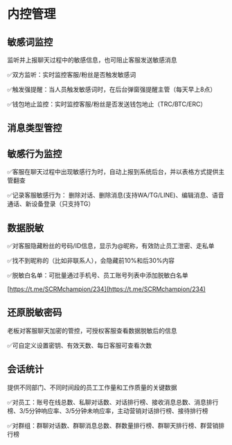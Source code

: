 # 内控管理

## 敏感词监控

监听并上报聊天过程中的敏感信息，也可阻止客服发送敏感消息

✅双方监听：实时监控客服/粉丝是否触发敏感词

✅触发强提醒：当人员触发敏感词时，在后台弹窗强提醒主管（每天早上8点）

✅钱包地止监控：实时监控客服/粉丝是否发送钱包地止（TRC/BTC/ERC）



## 消息类型管控





## 敏感行为监控

✅客服在聊天过程中出现敏感行为时，自动上报到系统后台，并以表格方式提供主管翻查&#x20;

✅记录客服敏感行为： 删除对话、删除消息(支持WA/TG/LINE)、编辑消息、语音通话、新设备登录（只支持TG）



## 数据脱敏

✅对客服隐藏粉丝的号码/ID信息，显示为@昵称，有效防止员工泄密、走私单

✅找不到昵称的（比如非联系人），会隐藏前10%和后30%内容

✅脱敏白名单：可批量通过手机号、员工账号列表中添加脱敏白名单&#x20;

[https://t.me/SCRMchampion/234](https://t.me/SCRMchampion/234)



## 还原脱敏密码

老板对客服聊天加密的管控，可授权客服查看数据脱敏后的信息

✅可自定义设置密钥、有效天数、每日客服可查看次数



## 会话统计

提供不同部门、不同时间段的员工工作量和工作质量的关键数据

✅对员工：账号在线总数、私聊对话数、对话排行榜、接收消息总数、消息排行榜、3/5分钟响应率、3/5分钟未响应率，主动营销对话排行榜、接待排行榜

✅对群组：群聊对话数、群聊消息总数、群数量排行榜、群聊天排行榜、群营销排行榜
